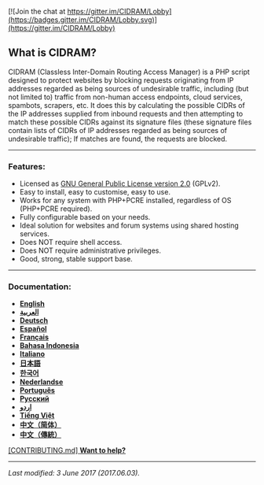 [![Join the chat at https://gitter.im/CIDRAM/Lobby](https://badges.gitter.im/CIDRAM/Lobby.svg)](https://gitter.im/CIDRAM/Lobby)

## **What is CIDRAM?**

CIDRAM (Classless Inter-Domain Routing Access Manager) is a PHP script designed to protect websites by blocking requests originating from IP addresses regarded as being sources of undesirable traffic, including (but not limited to) traffic from non-human access endpoints, cloud services, spambots, scrapers, etc. It does this by calculating the possible CIDRs of the IP addresses supplied from inbound requests and then attempting to match these possible CIDRs against its signature files (these signature files contain lists of CIDRs of IP addresses regarded as being sources of undesirable traffic); If matches are found, the requests are blocked.

---

### Features:
- Licensed as [GNU General Public License version 2.0](https://github.com/CIDRAM/CIDRAM/blob/master/LICENSE.txt) (GPLv2).
- Easy to install, easy to customise, easy to use.
- Works for any system with PHP+PCRE installed, regardless of OS (PHP+PCRE required).
- Fully configurable based on your needs.
- Ideal solution for websites and forum systems using shared hosting services.
- Does NOT require shell access.
- Does NOT require administrative privileges.
- Good, strong, stable support base.

---

### Documentation:
- **[English](https://github.com/CIDRAM/CIDRAM/blob/master/_docs/readme.en.md)**
- **[العربية](https://github.com/CIDRAM/CIDRAM/blob/master/_docs/readme.ar.md)**
- **[Deutsch](https://github.com/CIDRAM/CIDRAM/blob/master/_docs/readme.de.md)**
- **[Español](https://github.com/CIDRAM/CIDRAM/blob/master/_docs/readme.es.md)**
- **[Français](https://github.com/CIDRAM/CIDRAM/blob/master/_docs/readme.fr.md)**
- **[Bahasa Indonesia](https://github.com/CIDRAM/CIDRAM/blob/master/_docs/readme.id.md)**
- **[Italiano](https://github.com/CIDRAM/CIDRAM/blob/master/_docs/readme.it.md)**
- **[日本語](https://github.com/CIDRAM/CIDRAM/blob/master/_docs/readme.ja.md)**
- **[한국어](https://github.com/CIDRAM/CIDRAM/blob/master/_docs/readme.ko.md)**
- **[Nederlandse](https://github.com/CIDRAM/CIDRAM/blob/master/_docs/readme.nl.md)**
- **[Português](https://github.com/CIDRAM/CIDRAM/blob/master/_docs/readme.pt.md)**
- **[Русский](https://github.com/CIDRAM/CIDRAM/blob/master/_docs/readme.ru.md)**
- **[اردو](https://github.com/CIDRAM/CIDRAM/blob/master/_docs/readme.ur.md)**
- **[Tiếng Việt](https://github.com/CIDRAM/CIDRAM/blob/master/_docs/readme.vi.md)**
- **[中文（简体）](https://github.com/CIDRAM/CIDRAM/blob/master/_docs/readme.zh.md)**
- **[中文（傳統）](https://github.com/CIDRAM/CIDRAM/blob/master/_docs/readme.zh-TW.md)**

[\[CONTRIBUTING.md\] **Want to help?**](https://github.com/CIDRAM/CIDRAM/blob/master/CONTRIBUTING.md)

---

*Last modified: 3 June 2017 (2017.06.03).*
